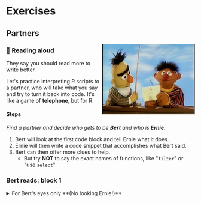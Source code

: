 # Exercises


## Partners

<img src="../../images/bert_ernie.jpg" width=248 align="right" />

### :book: Reading aloud

They say you should read more to write better.  

Let's practice interpreting R scripts to a partner, who will take what you say and try to turn it back into code. It's like a game of **telephone**, but for R.

#### Steps

_Find a partner and decide who gets to be **Bert** and who is **Ernie**._

1. Bert will look at the first code block and tell Ernie what it does.
1. Ernie will then write a code snippet that accomplishes what Bert said.
1. Bert can then offer more clues to help.
    - But try **NOT** to say the exact names of functions, like "`filter`" or "use `select`"

### Bert reads: block 1

<details>

<summary>For Bert's eyes only **(No looking Ernie!)** </summary>
    
```r

fishes <- read_csv("lake_superior_fish.csv")

big_fishes <- filter(fishes, length > 20)
 
```

**Hint**  
*Read in the Lake Superior fish data stored in a .csv and name it "fishes". Create a new table called "big_fishes" by pulling out only the fish that are longer than 20 inches.*

</details>
